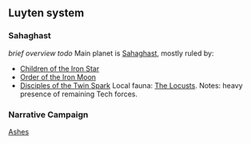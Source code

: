 ## Luyten system

### Sahaghast
*brief overview todo*
Main planet is [Sahaghast](sahaghast), mostly ruled by:
* [Children of the Iron Star](children-of-the-iron-star)
* [Order of the Iron Moon](order-of-the-iron-moon)
* [Disciples of the Twin Spark](disciples-of-the-twin-spark)
Local fauna: [The Locusts](the-locusts).
Notes: heavy presence of remaining Tech forces.

### Narrative Campaign
[Ashes](ashes)

